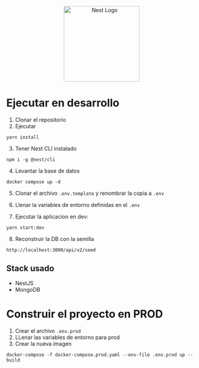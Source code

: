 <p align="center">
  <a href="http://nestjs.com/" target="blank"><img src="https://nestjs.com/img/logo-small.svg" width="200" alt="Nest Logo" /></a>
</p>

# Ejecutar en desarrollo

1. Clonar el repositorio
2. Ejecutar
```
yarn install
```
3. Tener Nest CLI instalado
```
npm i -g @nest/cli
```
4. Levantar la base de datos
```
docker compose up -d
```
5. Clonar el archivo ```.env.template``` y renombrar la copia a ```.env```

6. Llenar la variables de entorno definidas en el ```.env```
7. Ejecutar la aplicacion en dev: 
```
yarn start:dev
```

8. Reconstruir la DB con la semilla
```
http://localhost:3000/api/v2/seed
```

## Stack usado
* NestJS
* MongoDB


# Construir el proyecto en PROD
1. Crear el archivo ```.env.prod```
2. LLenar las variables de entorno para prod
3. Crear la nueva imagen
```
docker-compose -f docker-compose.prod.yaml --env-file .env.prod up --build
```
